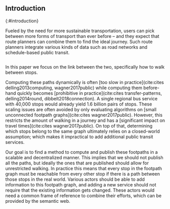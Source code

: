 ## Introduction
{:#introduction}

Fueled by the need for more sustainable transportation, users can pick between more forms of transport than ever before – and they expect that route planners can combine them to find the ideal journey. Such route planners integrate various kinds of data such as road networks and schedule-based public transit. 
<span class="placeholder printonly">
<span style="display: block; height: 1em;"></span>
<!-- This is a dummy placeholder for the LNCS first page footnote -->
</span>
In this paper we focus on the link between the two, specifically how to walk between stops. 

Computing these paths dynamically is often [too slow in practice](cite:cites delling2013computing, wagner2017public) while computing them before-hand quickly becomes [prohibitive in practice](cite:cites transfer-patterns, delling2014round, dibbelt2018connection). A single regional bus service with 40,000 stops would already yield 1.6 billion pairs of stops. These scaling issues are often avoided by only evaluating algorithms on [small unconnected footpath graphs](cite:cites wagner2017public). However, this restricts the amount of walking in a journey and has a [significant impact on travel times](cite:cites wagner2017public). On top of that, determining which stops belong to the same graph ultimately relies on a closed-world assumption; which makes it impractical to add additional public transit services.

Our goal is to find a method to compute and publish these footpaths in a scalable and decentralized manner. This implies that we should not publish all the paths, but ideally the ones that are published should allow for unrestricted walking. In practice this means that every stop in the footpath graph must be reachable from every other stop if there is a path between those stops in the real world. Various actors should be able to add information to this footpath graph, and adding a new service should not require that the existing information gets changed. These actors would need a common frame of reference to combine their efforts, which can be provided by the semantic web.

